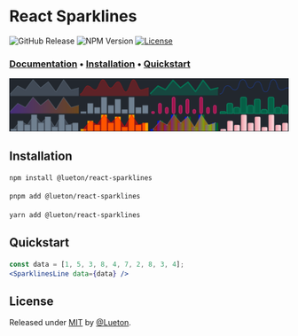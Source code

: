 # React Sparklines

![GitHub Release](https://img.shields.io/github/v/release/Lueton/react-sparklines)
![NPM Version](https://img.shields.io/npm/v/%40lueton%2Freact-sparklines)
[![License](https://img.shields.io/badge/License-MIT-blue)](#license)

### [**Documentation**](https://lueton.github.io/react-sparklines/) • [**Installation**](https://lueton.github.io/react-sparklines/getting-started/installation) • [**Quickstart**](https://lueton.github.io/react-sparklines//getting-started/quick-start)

![React Sparklines Header Image](react-sparklines-header.png)

## Installation

```bash [npm]
npm install @lueton/react-sparklines

pnpm add @lueton/react-sparklines

yarn add @lueton/react-sparklines
```

## Quickstart

```jsx
const data = [1, 5, 3, 8, 4, 7, 2, 8, 3, 4];
<SparklinesLine data={data} />
```

## License

Released under [MIT](/LICENSE) by [@Lueton](https://github.com/Lueton).